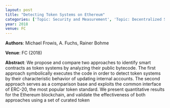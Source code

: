 ```yaml
---
layout: post
title: "Detecting Token Systems on Ethereum"
categories: ['Topic: Security and Measurement', 'Topic: Decentralized Systems', '2018', 'Venue: FC']
year: 2018
venue: FC
---
```

**Authors**: Michael Frowis, A. Fuchs, Rainer Bohme

**Venue**: FC (2018)

**Abstract**: We propose and compare two approaches to identify smart contracts as token systems by analyzing their public bytecode. The first approach symbolically executes the code in order to detect token systems by their characteristic behavior of updating internal accounts. The second approach serves as a comparison base and exploits the common interface of ERC-20, the most popular token standard. We present quantitative results for the Ethereum blockchain, and validate the effectiveness of both approaches using a set of curated token
